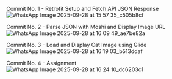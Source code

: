 Commit No. 1 - Retrofit Setup and Fetch API JSON Response
![WhatsApp Image 2025-09-28 at 15 57 35_c505b8cf](https://github.com/user-attachments/assets/77bf5993-26c6-4cb4-88f7-ec35a8266ffd)

Commit No. 2 - Parse JSON with Moshi and Display Image URL
![WhatsApp Image 2025-09-28 at 16 09 49_ae7be82a](https://github.com/user-attachments/assets/51e1a6d5-67d4-40df-955d-991094233859)

Commit No. 3 - Load and Display Cat Image using Glide
![WhatsApp Image 2025-09-28 at 16 19 03_b513ddaf](https://github.com/user-attachments/assets/7027641d-350c-463a-89c0-4b0be23de315)

Commit No. 4 - Assignment
![WhatsApp Image 2025-09-28 at 16 24 10_dc6203c1](https://github.com/user-attachments/assets/c2bbebce-3118-4caa-92a0-259fd5684aac)
